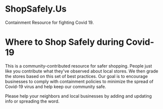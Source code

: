 # ShopSafely.Us
Containment Resource for fighting Covid 19.

# Where to Shop Safely during Covid-19 
This is a community-contributed resource for safer shopping. People just like you contribute what they've observed about local stores. We then grade the stores based on this set of best practices. Our goal is to encourage businesses to comply with containment policies to minimize the spread of Covid-19 virus and help keep our community safe.

Please help your neighbors and local businesses by adding and updating info or spreading the word.
